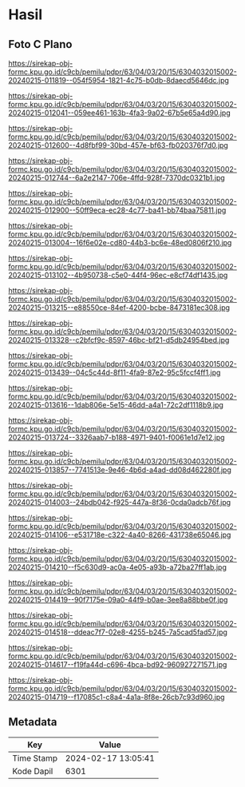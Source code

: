 # Hasil

## Foto C Plano

https://sirekap-obj-formc.kpu.go.id/c9cb/pemilu/pdpr/63/04/03/20/15/6304032015002-20240215-011819--054f5954-1821-4c75-b0db-8daecd5646dc.jpg

https://sirekap-obj-formc.kpu.go.id/c9cb/pemilu/pdpr/63/04/03/20/15/6304032015002-20240215-012041--059ee461-163b-4fa3-9a02-67b5e65a4d90.jpg

https://sirekap-obj-formc.kpu.go.id/c9cb/pemilu/pdpr/63/04/03/20/15/6304032015002-20240215-012600--4d8fbf99-30bd-457e-bf63-fb020376f7d0.jpg

https://sirekap-obj-formc.kpu.go.id/c9cb/pemilu/pdpr/63/04/03/20/15/6304032015002-20240215-012744--6a2e2147-706e-4ffd-928f-7370dc0321b1.jpg

https://sirekap-obj-formc.kpu.go.id/c9cb/pemilu/pdpr/63/04/03/20/15/6304032015002-20240215-012900--50ff9eca-ec28-4c77-ba41-bb74baa75811.jpg

https://sirekap-obj-formc.kpu.go.id/c9cb/pemilu/pdpr/63/04/03/20/15/6304032015002-20240215-013004--16f6e02e-cd80-44b3-bc6e-48ed0806f210.jpg

https://sirekap-obj-formc.kpu.go.id/c9cb/pemilu/pdpr/63/04/03/20/15/6304032015002-20240215-013102--4b950738-c5e0-44f4-96ec-e8cf74df1435.jpg

https://sirekap-obj-formc.kpu.go.id/c9cb/pemilu/pdpr/63/04/03/20/15/6304032015002-20240215-013215--e88550ce-84ef-4200-bcbe-8473181ec308.jpg

https://sirekap-obj-formc.kpu.go.id/c9cb/pemilu/pdpr/63/04/03/20/15/6304032015002-20240215-013328--c2bfcf9c-8597-46bc-bf21-d5db24954bed.jpg

https://sirekap-obj-formc.kpu.go.id/c9cb/pemilu/pdpr/63/04/03/20/15/6304032015002-20240215-013439--04c5c44d-8f11-4fa9-87e2-95c5fccf4ff1.jpg

https://sirekap-obj-formc.kpu.go.id/c9cb/pemilu/pdpr/63/04/03/20/15/6304032015002-20240215-013616--1dab806e-5e15-46dd-a4a1-72c2df1118b9.jpg

https://sirekap-obj-formc.kpu.go.id/c9cb/pemilu/pdpr/63/04/03/20/15/6304032015002-20240215-013724--3326aab7-b188-4971-9401-f0061e1d7e12.jpg

https://sirekap-obj-formc.kpu.go.id/c9cb/pemilu/pdpr/63/04/03/20/15/6304032015002-20240215-013857--7741513e-9e46-4b6d-a4ad-dd08d462280f.jpg

https://sirekap-obj-formc.kpu.go.id/c9cb/pemilu/pdpr/63/04/03/20/15/6304032015002-20240215-014003--24bdb042-f925-447a-8f36-0cda0adcb76f.jpg

https://sirekap-obj-formc.kpu.go.id/c9cb/pemilu/pdpr/63/04/03/20/15/6304032015002-20240215-014106--e531718e-c322-4a40-8266-431738e65046.jpg

https://sirekap-obj-formc.kpu.go.id/c9cb/pemilu/pdpr/63/04/03/20/15/6304032015002-20240215-014210--f5c630d9-ac0a-4e05-a93b-a72ba27ff1ab.jpg

https://sirekap-obj-formc.kpu.go.id/c9cb/pemilu/pdpr/63/04/03/20/15/6304032015002-20240215-014419--90f7175e-09a0-44f9-b0ae-3ee8a88bbe0f.jpg

https://sirekap-obj-formc.kpu.go.id/c9cb/pemilu/pdpr/63/04/03/20/15/6304032015002-20240215-014518--ddeac7f7-02e8-4255-b245-7a5cad5fad57.jpg

https://sirekap-obj-formc.kpu.go.id/c9cb/pemilu/pdpr/63/04/03/20/15/6304032015002-20240215-014617--f19fa44d-c696-4bca-bd92-960927271571.jpg

https://sirekap-obj-formc.kpu.go.id/c9cb/pemilu/pdpr/63/04/03/20/15/6304032015002-20240215-014719--f17085c1-c8a4-4a1a-8f8e-26cb7c93d960.jpg


## Metadata

| Key        | Value               |
| ---------- | ------------------- |
| Time Stamp | 2024-02-17 13:05:41 |
| Kode Dapil | 6301                |



